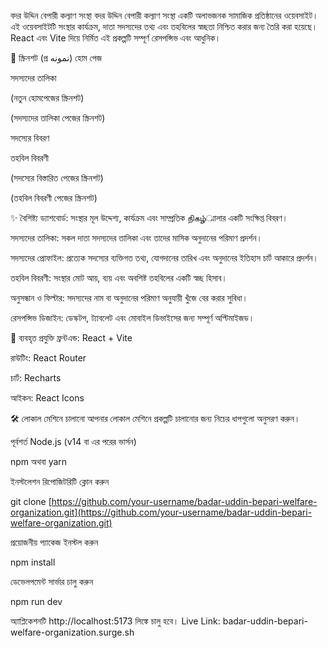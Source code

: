 বদর উদ্দিন বেপারী কল্যাণ সংস্থা
বদর উদ্দিন বেপারী কল্যাণ সংস্থা একটি অলাভজনক সামাজিক প্রতিষ্ঠানের ওয়েবসাইট। এই ওয়েবসাইটটি সংস্থার কার্যক্রম, দাতা সদস্যদের তথ্য এবং তহবিলের স্বচ্ছতা নিশ্চিত করার জন্য তৈরি করা হয়েছে। React এবং Vite দিয়ে নির্মিত এই প্রকল্পটি সম্পূর্ণ রেসপন্সিভ এবং আধুনিক।

📸 স্ক্রিনশট (প্র نمونه)
হোম পেজ

সদস্যদের তালিকা

(নতুন হোমপেজের স্ক্রিনশট)

(সদস্যদের তালিকা পেজের স্ক্রিনশট)

সদস্যের বিবরণ

তহবিল বিবরণী

(সদস্যের বিস্তারিত পেজের স্ক্রিনশট)

(তহবিল বিবরণী পেজের স্ক্রিনশট)

✨ বৈশিষ্ট্য
ড্যাশবোর্ড: সংস্থার মূল উদ্দেশ্য, কার্যক্রম এবং সাম্প্রতিক நிகழ்্মালার একটি সংক্ষিপ্ত বিবরণ।

সদস্যদের তালিকা: সকল দাতা সদস্যদের তালিকা এবং তাদের মাসিক অনুদানের পরিমাণ প্রদর্শন।

সদস্যদের প্রোফাইল: প্রত্যেক সদস্যের ব্যক্তিগত তথ্য, যোগদানের তারিখ এবং অনুদানের ইতিহাস চার্ট আকারে প্রদর্শন।

তহবিল বিবরণী: সংস্থার মোট আয়, ব্যয় এবং অবশিষ্ট তহবিলের একটি স্বচ্ছ হিসাব।

অনুসন্ধান ও ফিল্টার: সদস্যদের নাম বা অনুদানের পরিমাণ অনুযায়ী খুঁজে বের করার সুবিধা।

রেসপন্সিভ ডিজাইন: ডেস্কটপ, ট্যাবলেট এবং মোবাইল ডিভাইসের জন্য সম্পূর্ণ অপ্টিমাইজড।

🚀 ব্যবহৃত প্রযুক্তি
ফ্রন্টএন্ড: React + Vite

রাউটিং: React Router

চার্ট: Recharts

আইকন: React Icons

🛠️ লোকাল মেশিনে চালানো
আপনার লোকাল মেশিনে প্রকল্পটি চালানোর জন্য নিচের ধাপগুলো অনুসরণ করুন।

পূর্বশর্ত
Node.js (v14 বা এর পরের ভার্সন)

npm অথবা yarn

ইনস্টলেশন
রিপোজিটরিটি ক্লোন করুন

git clone [https://github.com/your-username/badar-uddin-bepari-welfare-organization.git](https://github.com/your-username/badar-uddin-bepari-welfare-organization.git)

প্রয়োজনীয় প্যাকেজ ইনস্টল করুন

npm install

ডেভেলপমেন্ট সার্ভার চালু করুন

npm run dev

অ্যাপ্লিকেশনটি http://localhost:5173 লিঙ্কে চালু হবে।
Live Link: badar-uddin-bepari-welfare-organization.surge.sh